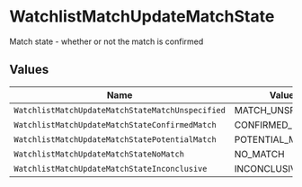 # WatchlistMatchUpdateMatchState

Match state - whether or not the match is confirmed


## Values

| Name                                             | Value                                            |
| ------------------------------------------------ | ------------------------------------------------ |
| `WatchlistMatchUpdateMatchStateMatchUnspecified` | MATCH_UNSPECIFIED                                |
| `WatchlistMatchUpdateMatchStateConfirmedMatch`   | CONFIRMED_MATCH                                  |
| `WatchlistMatchUpdateMatchStatePotentialMatch`   | POTENTIAL_MATCH                                  |
| `WatchlistMatchUpdateMatchStateNoMatch`          | NO_MATCH                                         |
| `WatchlistMatchUpdateMatchStateInconclusive`     | INCONCLUSIVE                                     |